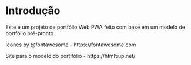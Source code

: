 # Introdução
<p>Este é um projeto de portfólio Web PWA feito com base em um modelo de portfólio pré-pronto.</p>
<p>Ícones by @fontawesome - https://fontawesome.com</p>
<p>Site para o modelo do portifólio - https://html5up.net/</p>
